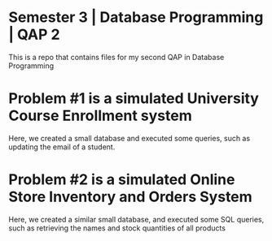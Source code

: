 # Semester 3 | Database Programming | QAP 2
This is a repo that contains files for my second QAP in Database Programming

# Problem #1 is a simulated University Course Enrollment system
Here, we created a small database and executed some queries, such as updating the email of a student.

# Problem #2 is a simulated Online Store Inventory and Orders System
Here, we created a similar small database, and executed some SQL queries, such as retrieving the names and stock quantities of all products
